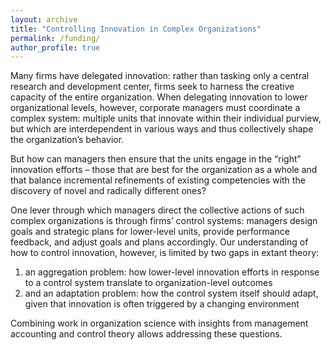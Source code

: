 ```yaml
---
layout: archive
title: "Controlling Innovation in Complex Organizations"
permalink: /funding/
author_profile: true
---
```


Many firms have delegated innovation: rather than tasking only a central research and development center, firms seek to harness the creative capacity of the entire organization. When delegating innovation to lower organizational levels, however, corporate managers must coordinate a complex system: multiple units that innovate within their individual purview, but which are interdependent in various ways and thus collectively shape the organization’s behavior.

But how can managers then ensure that the units engage in the “right” innovation efforts – those that are best for the organization as a whole and that balance incremental refinements of existing competencies with the discovery of novel and radically different ones?

One lever through which managers direct the collective actions of such complex organizations is through firms’ control systems: managers design goals and strategic plans for lower-level units, provide performance feedback, and adjust goals and plans accordingly. Our understanding of how to control innovation, however, is limited by two gaps in extant theory:

1. an aggregation problem: how lower-level innovation efforts in response to a control system translate to organization-level outcomes
2. and an adaptation problem: how the control system itself should adapt, given that innovation is often triggered by a changing environment

Combining work in organization science with insights from management accounting and control theory allows addressing these questions.
